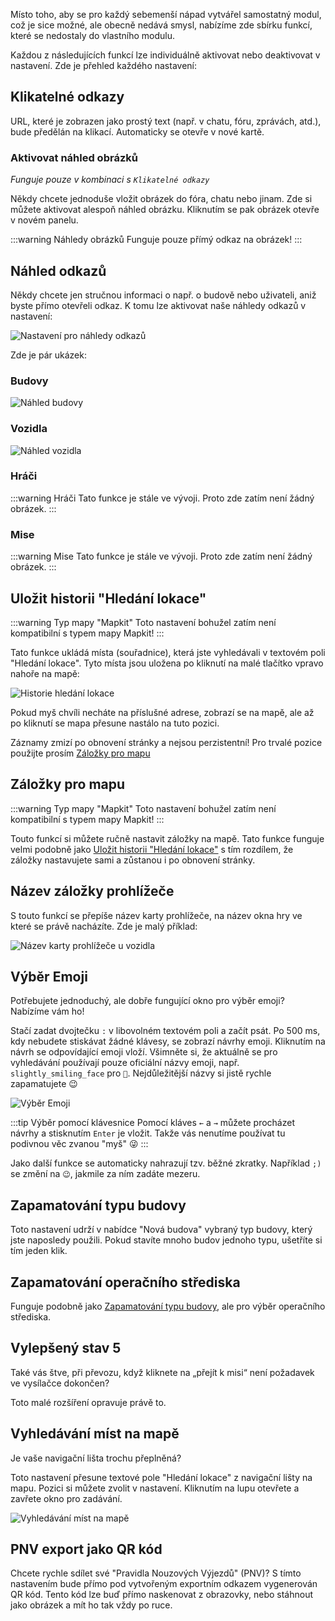 Místo toho, aby se pro každý sebemenší nápad vytvářel samostatný modul, což je sice možné, ale obecně nedává smysl, nabízíme zde sbírku funkcí, které se nedostaly do vlastního modulu.

Každou z následujících funkcí lze individuálně aktivovat nebo deaktivovat v nastavení. Zde je přehled každého nastavení:

## Klikatelné odkazy

URL, které je zobrazen jako prostý text (např. v chatu, fóru, zprávách, atd.), bude předělán na klikací. Automaticky se otevře v nové kartě.

### Aktivovat náhled obrázků
*Funguje pouze v kombinaci s `Klikatelné odkazy`*

Někdy chcete jednoduše vložit obrázek do fóra, chatu nebo jinam.
Zde si můžete aktivovat alespoň náhled obrázku.
Kliknutím se pak obrázek otevře v novém panelu.

:::warning Náhledy obrázků
Funguje pouze přímý odkaz na obrázek!
:::

## Náhled odkazů

Někdy chcete jen stručnou informaci o např. o budově nebo uživateli, aniž byste přímo otevřeli odkaz. 
K tomu lze aktivovat naše náhledy odkazů v nastavení:

![Nastavení pro náhledy odkazů](./linkPreview_setting.png)

Zde je pár ukázek:

### Budovy

![Náhled budovy](./linkPreview_building.png)

### Vozidla

![Náhled vozidla](./linkPreview_vehicle.png)

### Hráči

:::warning Hráči
Tato funkce je stále ve vývoji. Proto zde zatím není žádný obrázek.
:::

### Mise

:::warning Mise
Tato funkce je stále ve vývoji. Proto zde zatím není žádný obrázek.
:::

## Uložit historii "Hledání lokace"

:::warning Typ mapy "Mapkit"
Toto nastavení bohužel zatím není kompatibilní s typem mapy Mapkit!
:::

Tato funkce ukládá místa (souřadnice), která jste vyhledávali v textovém poli "Hledání lokace". Tyto místa jsou uložena po kliknutí na malé tlačítko vpravo nahoře na mapě:

![Historie hledání lokace](./mapUndo.png)

Pokud myš chvíli necháte na příslušné adrese, zobrazí se na mapě, ale až po kliknutí se mapa přesune nastálo na tuto pozici.

<!-- markdownlint-disable link-fragments -->

Záznamy zmizí po obnovení stránky a nejsou perzistentní! Pro trvalé pozice použijte prosím [Záložky pro mapu](#záložky-pro-mapu)

<!-- markdownlint-enable link-fragments -->

## Záložky pro mapu

:::warning Typ mapy "Mapkit"
Toto nastavení bohužel zatím není kompatibilní s typem mapy Mapkit!
:::

<!-- markdownlint-disable link-fragments -->

Touto funkcí si můžete ručně nastavit záložky na mapě.
Tato funkce funguje velmi podobně jako [Uložit historii "Hledání lokace"](#uložit-historii-hledání-lokace) s tím rozdílem, že záložky nastavujete sami a zůstanou i po obnovení stránky.

<!-- markdownlint-enable link-fragments -->

## Název záložky prohlížeče

S touto funkcí se přepíše název karty prohlížeče, na název okna hry ve které se právě nacházíte. Zde je malý příklad:

![Název karty prohlížeče u vozidla](./browsertitle.png)

## Výběr Emoji

Potřebujete jednoduchý, ale dobře fungující okno pro výběr emoji? Nabízíme vám ho!

Stačí zadat dvojtečku `:` v libovolném textovém poli a začít psát. Po 500 ms, kdy nebudete stiskávat žádné klávesy, se zobrazí návrhy emoji. Kliknutím na návrh se odpovídající emoji vloží. 
Všimněte si, že aktuálně se pro vyhledávání používají pouze oficiální názvy emoji, např. `slightly_smiling_face` pro `🙂`. 
Nejdůležitější názvy si jistě rychle zapamatujete 😉

![Výběr Emoji](./emojipicker.png)

:::tip Výběr pomocí klávesnice
Pomocí kláves `←` a `→` můžete procházet návrhy a stisknutím `Enter` je vložit. Takže vás nenutíme používat tu podivnou věc zvanou "myš" 😜
:::

Jako další funkce se automaticky nahrazují tzv. běžné zkratky. Například `;)` se změní na `😉`, jakmile za ním zadáte mezeru.

## Zapamatování typu budovy

Toto nastavení udrží v nabídce "Nová budova" vybraný typ budovy, který jste naposledy použili. Pokud stavíte mnoho budov jednoho typu, ušetříte si tím jeden klik.

## Zapamatování operačního střediska

<!-- markdownlint-disable link-fragments -->

Funguje podobně jako [Zapamatování typu budovy](#zapamatování-typu-budovy), ale pro výběr operačního střediska.

<!-- markdownlint-enable link-fragments -->

## Vylepšený stav 5

Také vás štve, při převozu, když kliknete na „přejít k misi“ není požadavek ve vysílačce dokončen?

Toto malé rozšíření opravuje právě to.

## Vyhledávání míst na mapě

Je vaše navigační lišta trochu přeplněná?

Toto nastavení přesune textové pole "Hledání lokace" z navigační lišty na mapu. Pozici si můžete zvolit v nastavení. Kliknutím na lupu otevřete a zavřete okno pro zadávání.

![Vyhledávání míst na mapě](./mapsearch.png)

## PNV export jako QR kód

Chcete rychle sdílet své "Pravidla Nouzových Výjezdů" (PNV)? S tímto nastavením bude přímo pod vytvořeným exportním odkazem vygenerován QR kód. 
Tento kód lze buď přímo naskenovat z obrazovky, nebo stáhnout jako obrázek a mít ho tak vždy po ruce.

